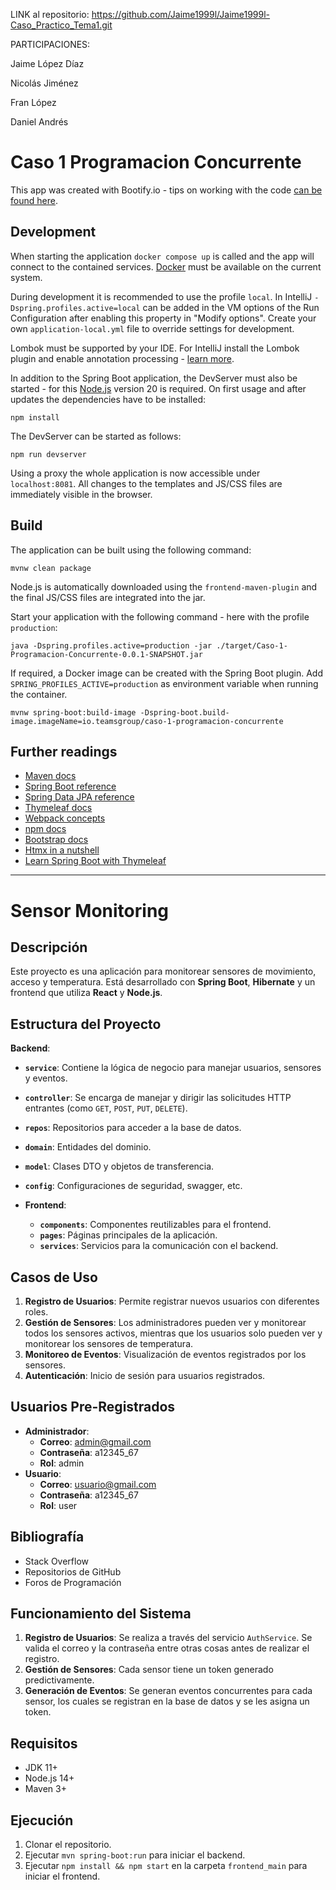 LINK al repositorio: https://github.com/Jaime1999l/Jaime1999l-Caso_Practico_Tema1.git

PARTICIPACIONES:

Jaime López Díaz

Nicolás Jiménez

Fran López

Daniel Andrés


# Caso 1 Programacion Concurrente

This app was created with Bootify.io - tips on working with the code [can be found here](https://bootify.io/next-steps/).

## Development

When starting the application `docker compose up` is called and the app will connect to the contained services.
[Docker](https://www.docker.com/get-started/) must be available on the current system.

During development it is recommended to use the profile `local`. In IntelliJ `-Dspring.profiles.active=local` can be
added in the VM options of the Run Configuration after enabling this property in "Modify options". Create your own
`application-local.yml` file to override settings for development.

Lombok must be supported by your IDE. For IntelliJ install the Lombok plugin and enable annotation processing -
[learn more](https://bootify.io/next-steps/spring-boot-with-lombok.html).

In addition to the Spring Boot application, the DevServer must also be started - for this
[Node.js](https://nodejs.org/) version 20 is required. On first usage and after updates the dependencies have to be installed:

```
npm install
```

The DevServer can be started as follows:

```
npm run devserver
```

Using a proxy the whole application is now accessible under `localhost:8081`. All changes to the templates and JS/CSS
files are immediately visible in the browser.

## Build

The application can be built using the following command:

```
mvnw clean package
```

Node.js is automatically downloaded using the `frontend-maven-plugin` and the final JS/CSS files are integrated into the jar.

Start your application with the following command - here with the profile `production`:

```
java -Dspring.profiles.active=production -jar ./target/Caso-1-Programacion-Concurrente-0.0.1-SNAPSHOT.jar
```

If required, a Docker image can be created with the Spring Boot plugin. Add `SPRING_PROFILES_ACTIVE=production` as
environment variable when running the container.

```
mvnw spring-boot:build-image -Dspring-boot.build-image.imageName=io.teamsgroup/caso-1-programacion-concurrente
```

## Further readings

* [Maven docs](https://maven.apache.org/guides/index.html)
* [Spring Boot reference](https://docs.spring.io/spring-boot/docs/current/reference/htmlsingle/)
* [Spring Data JPA reference](https://docs.spring.io/spring-data/jpa/reference/jpa.html)
* [Thymeleaf docs](https://www.thymeleaf.org/documentation.html)
* [Webpack concepts](https://webpack.js.org/concepts/)
* [npm docs](https://docs.npmjs.com/)
* [Bootstrap docs](https://getbootstrap.com/docs/5.3/getting-started/introduction/)
* [Htmx in a nutshell](https://htmx.org/docs/)
* [Learn Spring Boot with Thymeleaf](https://www.wimdeblauwe.com/books/taming-thymeleaf/)

--------------------------------------------------------------------------------------------------------------------------------------------------------------------------------------

# Sensor Monitoring

## Descripción

Este proyecto es una aplicación para monitorear sensores de movimiento, acceso y temperatura. Está desarrollado con **Spring Boot**, **Hibernate** y un frontend que utiliza **React** y **Node.js**.

## Estructura del Proyecto

**Backend**:

- **`service`**: Contiene la lógica de negocio para manejar usuarios, sensores y eventos.
- **`controller`**: Se encarga de manejar y dirigir las solicitudes HTTP entrantes (como `GET`, `POST`, `PUT`, `DELETE`).
- **`repos`**: Repositorios para acceder a la base de datos.
- **`domain`**: Entidades del dominio.
- **`model`**: Clases DTO y objetos de transferencia.
- **`config`**: Configuraciones de seguridad, swagger, etc.


- **Frontend**:

  - **`components`**: Componentes reutilizables para el frontend.
  - **`pages`**: Páginas principales de la aplicación.
  - **`services`**: Servicios para la comunicación con el backend.

## Casos de Uso

1. **Registro de Usuarios**: Permite registrar nuevos usuarios con diferentes roles.
2. **Gestión de Sensores**: Los administradores pueden ver y monitorear todos los sensores activos, mientras que los usuarios solo pueden ver y monitorear los sensores de temperatura.
3. **Monitoreo de Eventos**: Visualización de eventos registrados por los sensores.
4. **Autenticación**: Inicio de sesión para usuarios registrados.

## Usuarios Pre-Registrados

- **Administrador**:
  - **Correo**: admin@gmail.com
  - **Contraseña**: a12345_67
  - **Rol**: admin
- **Usuario**:
  - **Correo**: usuario@gmail.com
  - **Contraseña**: a12345_67
  - **Rol**: user

## Bibliografía

- Stack Overflow
- Repositorios de GitHub
- Foros de Programación

## Funcionamiento del Sistema

1. **Registro de Usuarios**: Se realiza a través del servicio `AuthService`. Se valida el correo y la contraseña entre otras cosas antes de realizar el registro.
2. **Gestión de Sensores**: Cada sensor tiene un token generado predictivamente.
3. **Generación de Eventos**: Se generan eventos concurrentes para cada sensor, los cuales se registran en la base de datos y se les asigna un token.

## Requisitos

- JDK 11+
- Node.js 14+
- Maven 3+

## Ejecución

1. Clonar el repositorio.
2. Ejecutar `mvn spring-boot:run` para iniciar el backend.
3. Ejecutar `npm install && npm start` en la carpeta `frontend_main` para iniciar el frontend.
